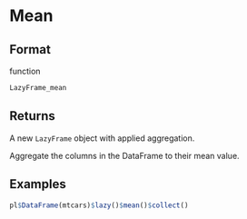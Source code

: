 # Mean

## Format

function

```r
LazyFrame_mean
```

## Returns

A new `LazyFrame` object with applied aggregation.

Aggregate the columns in the DataFrame to their mean value.

## Examples

```r
pl$DataFrame(mtcars)$lazy()$mean()$collect()
```